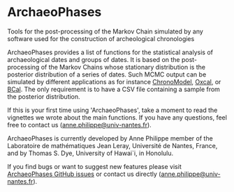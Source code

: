 # ArchaeoPhases
Tools for the post-processing of the Markov Chain simulated by any software used for the construction of archeological chronologies


ArchaeoPhases provides a list of functions for the statistical analysis of archaeological dates and groups of dates. It is based on the post-processing of the Markov Chains whose stationary distribution is the posterior distribution of a series of dates. Such MCMC output can be simulated by different applications as for instance [ChronoModel](http://www.chronomodel.fr), [Oxcal](https://c14.arch.ox.ac.uk/oxcal.html), or [BCal](http://bcal.shef.ac.uk/).  The only requirement is to have a CSV file containing a sample from the posterior distribution.


If this is your first time using 'ArchaeoPhases', take a moment to read the vignettes we wrote about the main functions. If you have any questions, feel free to contact us (anne.philippe@univ-nantes.fr).

ArchaeoPhases is currently developed by Anne Philippe member of the Laboratoire de mathématiques Jean Leray, Université de Nantes, France, and by Thomas S. Dye, University of Hawai`i, in Honolulu.


If you find bugs or want to suggest new features please visit [ArchaeoPhases GitHub issues](https://github.com/ArchaeoStat/ArchaeoPhases/issues) or contact us directly (anne.philippe@univ-nantes.fr).
